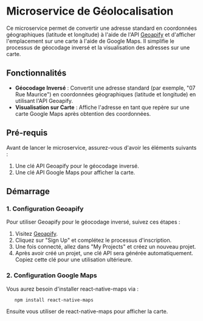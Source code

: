 # Microservice de Géolocalisation

Ce microservice permet de convertir une adresse standard en coordonnées géographiques (latitude et longitude) à l'aide de l'API [Geoapify](https://www.geoapify.com) et d'afficher l'emplacement sur une carte à l'aide de Google Maps. Il simplifie le processus de géocodage inversé et la visualisation des adresses sur une carte.

## Fonctionnalités

- **Géocodage Inversé** : Convertit une adresse standard (par exemple, "07 Rue Maurice") en coordonnées géographiques (latitude et longitude) en utilisant l'API Geoapify.
- **Visualisation sur Carte** : Affiche l'adresse en tant que repère sur une carte Google Maps après obtention des coordonnées.

## Pré-requis

Avant de lancer le microservice, assurez-vous d'avoir les éléments suivants :

1. Une clé API Geoapify pour le géocodage inversé.
2. Une clé API Google Maps pour afficher la carte.

## Démarrage

### 1. Configuration Geoapify

Pour utiliser Geoapify pour le géocodage inversé, suivez ces étapes :

1. Visitez [Geoapify](https://www.geoapify.com).
2. Cliquez sur "Sign Up" et complétez le processus d'inscription.
3. Une fois connecté, allez dans "My Projects" et créez un nouveau projet.
4. Après avoir créé un projet, une clé API sera générée automatiquement. Copiez cette clé pour une utilisation ultérieure.

### 2. Configuration Google Maps

Vous aurez besoin d'installer react-native-maps via :   
 ```bash
    npm install react-native-maps
  ```
Ensuite vous utiliser <MapView> de react-native-maps pour afficher la carte.